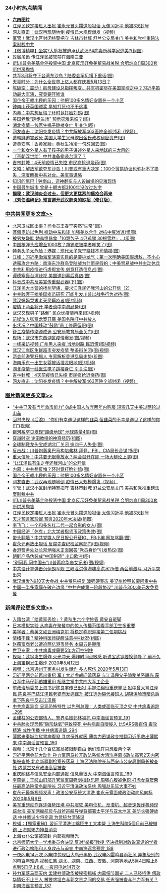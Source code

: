 <div class="catlist">
<h3>24小时热点禁闻</h3>
<ul>
<li><b><a href="64photo" target="_blank">六四图片</a></b></li>
<li><a href="https://github.com/fqnews/bnews/blob/master/topimagenews/20200513/1327898.md">江泽民钦定接班人出狱 崔永元冒头撂这般狠话 太像习近平 他被3次封号</a></li>
<li><a href="https://github.com/fqnews/bnews/blob/master/topimagenews/20200514/1328137.md">网友直击：武汉再现随地倒 疫情已大规模爆发（视频）</a></li>
<li><a href="https://github.com/fqnews/bnews/blob/master/topimagenews/20200513/1327979.md">军管！武汉小区封闭特警把守 吉林市封城 舒兰公安局关门 美共和党推重磅法案制裁中共</a></li>
<li><a href="https://github.com/fqnews/bnews/blob/master/comments/20200513/1327990.md">【微博精粹】坐实?大裤衩被迫承认武汉P4病毒所科学家逃美?(组图)</a></li>
<li><a href="https://github.com/fqnews/bnews/blob/master/comments/20200514/1328240.md">政局吊诡 传江泽民被软禁在海南三亚</a></li>
<li><a href="https://github.com/fqnews/bnews/blob/master/topimagenews/20200513/1327913.md">断!川普令美基金停投资中国 北京反示好免美贸易战关税 合肥炒崩!1周300套断供房抛售</a></li>
<li><a href="https://github.com/fqnews/bnews/blob/master/cbnews/20200513/1327892.md">共军8月将夺下台湾东沙岛？陆委会罕见撂下重话(图)</a></li>
<li><a href="https://github.com/fqnews/bnews/blob/master/cbnews/20200513/1327928.md">天亮时分：为什么全世界上亿人都在庆祝5月13日？ </a></li>
<li><a href="https://github.com/fqnews/bnews/blob/master/cbnews/20200514/1328193.md">陈破空：震动！航母建设总指挥叛变。共军机密尽在美国掌控之中？习近平策动最大军演，究竟要吓唬谁 </a></li>
<li><a href="https://github.com/fqnews/bnews/blob/master/topimagenews/20200514/1328293.md">国企帝王赖小民的乐园：他把100多名情妇安置在一个小区</a></li>
<li><a href="https://github.com/fqnews/bnews/blob/master/comments/20200513/1328041.md">钟南山获英国颁奖 早知打死也不干这事</a></li>
<li><a href="https://github.com/fqnews/bnews/blob/master/topimagenews/20200514/1328296.md">内幕：中共想反悔？环时竟打脸刘鹤(图)</a></li>
<li><a href="https://github.com/fqnews/bnews/blob/master/cnnews/20200514/1328079.md">美国老散“跑步进场” 预示灾难来临？(图)</a></li>
<li><a href="https://github.com/fqnews/bnews/blob/master/cbnews/20200514/1328234.md">湖北疫情一线医生携子跳楼身亡 引关注(图)</a></li>
<li><a href="https://github.com/fqnews/bnews/blob/master/cbnews/20200514/1328208.md">网友直击：沈阳突发疫情？中共解放军463医院全部封闭（视频）</a></li>
<li><a href="https://github.com/fqnews/bnews/blob/master/cnnews/20200513/1327904.md">遭朝鲜迫害致死 美国大学生父母挖出金氏政权秘密资产(图)</a></li>
<li><a href="https://github.com/fqnews/bnews/blob/master/cnnews/hknews/20200514/1328237.md">遭黄安骂「丢黄家脸」黄秋生冷冷一句怼回去(图)</a></li>
<li><a href="https://github.com/fqnews/bnews/blob/master/comments/20200514/1328098.md">一个和女外星人有了孩子的男子讲述外星人来地球的三大目的</a></li>
<li><a href="https://github.com/fqnews/bnews/blob/master/ssgc/20200514/1328133.md">〖兲朝浮世绘〗中共准备偷袭台湾了？</a></li>
<li><a href="https://github.com/fqnews/bnews/blob/master/cbnews/20200514/1328223.md">吉林封城：4天前疫情已失控 市民疯抢退烧药(图)</a></li>
<li><a href="https://github.com/fqnews/bnews/blob/master/cbnews/20200514/1328164.md">文昭：解放军欲夺东沙岛！川普或有重大决定：100个贸易协议也弥补不了损失；深度解析中共对台、美军事谋略 </a></li>
<li><a href="https://github.com/fqnews/bnews/blob/master/baitai/20200514/1328128.md">知识的尾巴 &#124; 钟南山，造神翻车与人设崩塌的灾难现场</a></li>
<li><a href="https://github.com/fqnews/bnews/blob/master/funmedia/20200513/1327945.md">中国最牛城市 曾是十朝古都3100年没改过名字</a></li>
<li><b><a href="https://github.com/fqnews/bnews/blob/master/comments/20200211/1275071.md" target="_blank">揭秘：武汉肺炎会过去，但更大更猛烈的瘟疫会再来</a></b></li>
<li><b><a href="https://github.com/fqnews/bnews/blob/master/comments/20200207/1272816.md" target="_blank">《刘伯温碑记》预言避开武汉肺炎的妙招（修订版）</a></b></li>
</ul>
</div>

<div class="catlist">
<h3><a href="https://github.com/fqnews/bnews/blob/master/cbnews/" target="_blank">中共禁闻</a><span><a href="https://github.com/fqnews/bnews/blob/master/cbnews/" target="_blank" rel="nofollow">更多文章>></a></span></h3>
<ul>
<li><a href="https://github.com/fqnews/bnews/blob/master/cbnews/20200514/1328476.md" target="_blank">北京卫戍区出事？司令员王春宁突然“失常”(图)</a></li>
<li><a href="https://github.com/fqnews/bnews/blob/master/cbnews/20200514/1328458.md" target="_blank">蓬佩奥访以色列 推动中东和谈 加强美以合作 对抗中资渗透(组图)</a></li>
<li><a href="https://github.com/fqnews/bnews/blob/master/cbnews/20200514/1328457.md" target="_blank">被男友嫌胖 她羞愤暴食「10颗包子 4只鸡腿 30根雪糕」…(组图)</a></li>
<li><a href="https://github.com/fqnews/bnews/blob/master/cbnews/20200514/1328403.md" target="_blank">中国核弹头应增至1000枚？胡锡进被学者嘲笑了(图)</a></li>
<li><a href="https://github.com/fqnews/bnews/blob/master/cbnews/20200514/1328402.md" target="_blank">特务头子太危险！港媒：现代太子党宁赚钱不司情报(图)</a></li>
<li><a href="https://github.com/fqnews/bnews/blob/master/cbnews/20200514/1328366.md" target="_blank">江峰：习近平渤海军演真实目的是要护龙气；第一次明确美国假想敌，不小心透露攻台方略；南海东沙群岛登陆战为什麽是假的；中美贸易战中共主动休兵</a></li>
<li><a href="https://github.com/fqnews/bnews/blob/master/cbnews/20200514/1328360.md" target="_blank">中共利用疫情进行虚假宣传 刻意打造信息战(图)</a></li>
<li><a href="https://github.com/fqnews/bnews/blob/master/cbnews/20200514/1328359.md" target="_blank">谭德塞轰台湾歧视 美国逮到幕后真凶(图)</a></li>
<li><a href="https://github.com/fqnews/bnews/blob/master/cbnews/20200514/1328356.md" target="_blank">抖音成中共反美宣传重型武器(下)(图)</a></li>
<li><a href="https://github.com/fqnews/bnews/blob/master/cbnews/20200514/1311671.md" target="_blank">江泽民大本营的扬州望族，要求江泽民还我河山的公开信（2）</a></li>
<li><a href="https://github.com/fqnews/bnews/blob/master/cbnews/20200514/1328345.md" target="_blank">中共骇客干扰美国疫苗研究 可能引发川普以战争行为对待(图)</a></li>
<li><a href="https://github.com/fqnews/bnews/blob/master/cbnews/20200514/1328344.md" target="_blank">武汉妈妈哭求老天惩瞒疫者(图/视频)</a></li>
<li><a href="https://github.com/fqnews/bnews/blob/master/cbnews/20200514/1328337.md" target="_blank">疫情下两会将开 学者谈中南海局势(图)</a></li>
<li><a href="https://github.com/fqnews/bnews/blob/master/cbnews/20200514/1328336.md" target="_blank">武汉又现男子“路倒” 民众忧疫情再来(图/视频)</a></li>
<li><a href="https://github.com/fqnews/bnews/blob/master/cbnews/20200514/1328330.md" target="_blank">前媒体人张贾龙案开庭 美国务院吁中共放人</a></li>
<li><a href="https://github.com/fqnews/bnews/blob/master/cbnews/20200514/1328329.md" target="_blank">出状况？中国移动“鼓励”员工停薪留职(图)</a></li>
<li><a href="https://github.com/fqnews/bnews/blob/master/cbnews/20200514/1328314.md" target="_blank">舒兰疫情传染源成迷 公安局教育局全关门(图)</a></li>
<li><a href="https://github.com/fqnews/bnews/blob/master/cbnews/20200514/1328313.md" target="_blank">现场：武汉市东西湖区疫情爆发(图/视频)</a></li>
<li><a href="https://github.com/fqnews/bnews/blob/master/cbnews/20200514/1328297.md" target="_blank">一线采访视频 广州黑人染疫 当地封路 民恐慌(图/视频)</a></li>
<li><a href="https://github.com/fqnews/bnews/blob/master/cbnews/20200514/1328283.md" target="_blank">武汉江岸区生鲜超市突发疫情 整条街关闭(图/视频)</a></li>
<li><a href="https://github.com/fqnews/bnews/blob/master/cbnews/20200514/1328255.md" target="_blank">两会前港警狂抓人 专家解析香港乱局走势(组图)</a></li>
<li><a href="https://github.com/fqnews/bnews/blob/master/cbnews/20200514/1328254.md" target="_blank">海南乐东一出生女婴被活埋龙眼地(图/视频)</a></li>
<li><a href="https://github.com/fqnews/bnews/blob/master/cbnews/20200514/1328234.md" target="_blank">湖北疫情一线医生携子跳楼身亡 引关注(图)</a></li>
<li><a href="https://github.com/fqnews/bnews/blob/master/cbnews/20200514/1328223.md" target="_blank">吉林封城：4天前疫情已失控 市民疯抢退烧药(图)</a></li>
<li><a href="https://github.com/fqnews/bnews/blob/master/cbnews/20200514/1328208.md" target="_blank">网友直击：沈阳突发疫情？中共解放军463医院全部封闭（视频）</a></li>

</ul>
</div>
<div class="catlist">
<h3><a href="https://github.com/fqnews/bnews/blob/master/topimagenews/" target="_blank">图片新闻</a><span><a href="https://github.com/fqnews/bnews/blob/master/topimagenews/" target="_blank" rel="nofollow">更多文章>></a></span></h3>
<ul>
<li><a href="https://github.com/fqnews/bnews/blob/master/topimagenews/20200514/1328502.md" target="_blank">“中共已没有当年救市能力” 8成中国人放弃两年内购房 短短几天中美过两轮过山车</a></li>
<li><a href="https://github.com/fqnews/bnews/blob/master/topimagenews/20200514/1328469.md" target="_blank">回怼央视《后浪》 &#8220;你们有幸遇见这样的韭菜 但韭菜的不幸是遇见了这样的你们&#8221;(视频)</a></li>
<li><a href="https://github.com/fqnews/bnews/blob/master/topimagenews/20200514/1328468.md" target="_blank">银河系罕见发现“超级地球” 地球质量4倍(图)</a></li>
<li><a href="https://github.com/fqnews/bnews/blob/master/topimagenews/20200514/1328456.md" target="_blank">穿越时空 谢田教授的神奇经历(组图)</a></li>
<li><a href="https://github.com/fqnews/bnews/blob/master/topimagenews/20200514/1328454.md" target="_blank">全球制鞋龙头宝成湖北厂关闭 逾四千人失业(图)</a></li>
<li><a href="https://github.com/fqnews/bnews/blob/master/topimagenews/20200514/1328401.md" target="_blank">反击战：川普炮轰奥巴马构陷弗林 拜登、FBI、CIA局长合谋(多图)</a></li>
<li><a href="https://github.com/fqnews/bnews/blob/master/topimagenews/20200514/1328388.md" target="_blank">重大信号！中共要无限量放水？两会召开在即 一场大辩论上演(图)</a></li>
<li><a href="https://github.com/fqnews/bnews/blob/master/topimagenews/20200514/1328343.md" target="_blank">“让江泽民有生之年还我河山”的公开信</a></li>
<li><a href="https://github.com/fqnews/bnews/blob/master/topimagenews/20200514/1328296.md" target="_blank">内幕：中共想反悔？环时竟打脸刘鹤(图)</a></li>
<li><a href="https://github.com/fqnews/bnews/blob/master/topimagenews/20200514/1328293.md" target="_blank">国企帝王赖小民的乐园：他把100多名情妇安置在一个小区</a></li>
<li><a href="https://github.com/fqnews/bnews/blob/master/topimagenews/20200514/1328137.md" target="_blank">网友直击：武汉再现随地倒 疫情已大规模爆发（视频）</a></li>
<li><a href="https://github.com/fqnews/bnews/blob/master/topimagenews/20200513/1327979.md" target="_blank">军管！武汉小区封闭特警把守 吉林市封城 舒兰公安局关门 美共和党推重磅法案制裁中共</a></li>
<li><a href="https://github.com/fqnews/bnews/blob/master/topimagenews/20200513/1327913.md" target="_blank">断!川普令美基金停投资中国 北京反示好免美贸易战关税 合肥炒崩!1周300套断供房抛售</a></li>
<li><a href="https://github.com/fqnews/bnews/blob/master/topimagenews/20200513/1327898.md" target="_blank">江泽民钦定接班人出狱 崔永元冒头撂这般狠话 太像习近平 他被3次封号</a></li>
<li><a href="https://github.com/fqnews/bnews/blob/master/topimagenews/20200513/1327828.md" target="_blank">天才预言家珍妮 预言2020年大决战(组图)</a></li>
<li><a href="https://github.com/fqnews/bnews/blob/master/topimagenews/20200513/1327800.md" target="_blank">李飞飞：一个和多名红二代一起合影的女人(图)</a></li>
<li><a href="https://github.com/fqnews/bnews/blob/master/topimagenews/20200513/1327799.md" target="_blank">中国经济「休克」北大学者指货币政策失效(图)</a></li>
<li><a href="https://github.com/fqnews/bnews/blob/master/topimagenews/20200513/1327706.md" target="_blank">带头翻墙？中共党媒人民日报公开征IG、FB小编 网友骂翻(图)</a></li>
<li><a href="https://github.com/fqnews/bnews/blob/master/topimagenews/20200513/1327705.md" target="_blank">崔永元再放出狠话 反腐先查纪检监察部门(图/视频)</a></li>
<li><a href="https://github.com/fqnews/bnews/blob/master/topimagenews/20200513/1327669.md" target="_blank">香港警务处处长邓炳强未正面回答“党员身份”引发热议(图)</a></li>
<li><a href="https://github.com/fqnews/bnews/blob/master/topimagenews/20200513/1327653.md" target="_blank">朝鲜产品伪装成“中国制造” 出口欧洲(图)</a></li>
<li><a href="https://github.com/fqnews/bnews/blob/master/topimagenews/20200513/1327497.md" target="_blank">“别问我 问中国去”川普再呛华裔女记者(图/视频)</a></li>
<li><a href="https://github.com/fqnews/bnews/blob/master/topimagenews/20200512/1327364.md" target="_blank">中共设计导弹击沉伊朗军舰 三峡泄洪像海啸高洪水25倍 两会前激斗 习近平突出京</a></li>
<li><a href="https://github.com/fqnews/bnews/blob/master/topimagenews/20200512/1327298.md" target="_blank">武汉爆发?搞10天大会战 中共贸易报复 澳强硬表态 美17州检察长要问责中共</a></li>
<li><a href="https://github.com/fqnews/bnews/blob/master/topimagenews/20200512/1327258.md" target="_blank">中国一半多家庭在破产边缘 “中共完成第一阶段协议” 川普花30亿美元发免费餐</a></li>

</ul>
</div>
<div class="catlist">
<h3><a href="https://github.com/fqnews/bnews/blob/master/comments/" target="_blank">新闻评论</a><span><a href="https://github.com/fqnews/bnews/blob/master/comments/" target="_blank" rel="nofollow">更多文章>></a></span></h3>
<ul>
<li><a href="https://github.com/fqnews/bnews/blob/master/comments/20200514/1328503.md" target="_blank">入籍台湾「给黄家丢脸」? 黄秋生六个字妙答 黄安自砸脚</a></li>
<li><a href="https://github.com/fqnews/bnews/blob/master/comments/20200514/1328478.md" target="_blank">日本模拟实验 从病毒在聚餐中的惊人传播范围看手部卫生多重要</a></li>
<li><a href="https://github.com/fqnews/bnews/blob/master/comments/20200514/1328475.md" target="_blank">美学者：蔡英文如亚洲梅克尔 将稳定称职迎接第二任期挑战</a></li>
<li><a href="https://github.com/fqnews/bnews/blob/master/comments/20200514/1328472.md" target="_blank">情绪不佳？精神科医师提醒注意4种状况(组图)</a></li>
<li><a href="https://github.com/fqnews/bnews/blob/master/comments/20200514/1328471.md" target="_blank">赵薇富商老公遭追两亿港币债务  本周五是期限</a></li>
<li><a href="https://github.com/fqnews/bnews/blob/master/comments/20200514/1328464.md" target="_blank">世卫专家：中共病毒或需要5年方可控制住</a></li>
<li><a href="https://github.com/fqnews/bnews/blob/master/comments/20200514/1328453.md" target="_blank">视频：武钢发生爆炸 火光冲天 爆炸时间点敏感 听说宝武钢要换领导了 前不久上海宝钢发生爆炸 2020年5月12日</a></li>
<li><a href="https://github.com/fqnews/bnews/blob/master/comments/20200514/1328452.md" target="_blank">视频：北京通州于家务村发生爆炸 多人死伤 2020年5月13日</a></li>
<li><a href="https://github.com/fqnews/bnews/blob/master/comments/20200514/1328451.md" target="_blank">习近平两会前再出重招 军工大老虎胡问鸣落马 与江泽民父子隐秘关系曝光 获江军中马仔郭伯雄重用 相继主掌中共四大军工企业</a></li>
<li><a href="https://github.com/fqnews/bnews/blob/master/comments/20200514/1328450.md" target="_blank">前政治局委员上海书记陈良宇传已出狱 手握江绵恒重磅罪证 狱中曾大骂江泽民 陈良宇巴结江泽民老婆而发迹蹿升 被江选为隔代接班人 胡锦涛险遭暗杀后 拿下陈良宇反击江泽民</a></li>
<li><a href="https://github.com/fqnews/bnews/blob/master/comments/20200514/1328449.md" target="_blank">中共病毒异变 呈现恐怖特性 以色列总理：人类或面临灭顶之灾 中共病毒追踪_295</a></li>
<li><a href="https://github.com/fqnews/bnews/blob/master/comments/20200514/1328448.md" target="_blank">孟建柱的公安部情人、警界名妓郭林被抓 中南海谣言预言_191</a></li>
<li><a href="https://github.com/fqnews/bnews/blob/master/comments/20200514/1328447.md" target="_blank">中共肺炎现恐怖“隐形缺氧”导致猝死 中共病毒自眼侵入 比SARS强百倍 毒攻精液 或性传播 中共病毒追踪_294</a></li>
<li><a href="https://github.com/fqnews/bnews/blob/master/comments/20200514/1328446.md" target="_blank">薄熙来秦城监狱胃病復發 寻求保外就医 薄势力密谋政变推翻习近平救出薄熙来 中南海谣言预言_190</a></li>
<li><a href="https://github.com/fqnews/bnews/blob/master/comments/20200514/1328445.md" target="_blank">视频：北京十几个百亿富翁被限制自由 他们现在只想着两个字</a></li>
<li><a href="https://github.com/fqnews/bnews/blob/master/comments/20200514/1328444.md" target="_blank">习近平两会前大动作 孙力军落马拉开政法系统大清洗序幕 6政法高官2天内密集被查处 北京新疆副检察长落马 上海区法院院长与西安市公安局副局长被查处 内蒙古又有政法高官被查</a></li>
<li><a href="https://github.com/fqnews/bnews/blob/master/comments/20200514/1328443.md" target="_blank">重庆网络与信息安全内部通报 信息量很大 中南海谣言预言_189</a></li>
<li><a href="https://github.com/fqnews/bnews/blob/master/comments/20200514/1328442.md" target="_blank">李燕铭：王岐山旧部升官监军周强剑指赵乐际 周强心腹被免职 打虎女将贺荣任最高法院常务副院长 习近平清洗政法系统 周强赵乐际大事不妙</a></li>
<li><a href="https://github.com/fqnews/bnews/blob/master/comments/20200514/1328441.md" target="_blank">崔永元最新视频发声！政法公安系统大清洗 崔永元露面成政治动向风向标 2020年5月6日</a></li>
<li><a href="https://github.com/fqnews/bnews/blob/master/comments/20200514/1328440.md" target="_blank">美军重磅动作连连强势压境 中共服软 美电侦机、反潜机、超音速轰炸机频现踪台海 美军两艘航母与战斧巡航导弹将部署太平洋与亚太地区 美防长强硬放话 中共鹰派少将变调 为武统台湾降温</a></li>
<li><a href="https://github.com/fqnews/bnews/blob/master/comments/20200514/1328439.md" target="_blank">視頻：【獨家重磅】習近平清洗江綿恆生工大本營 上海生科院5個月前已被撤銷 上海幫竭力掩蓋消息</a></li>
<li><a href="https://github.com/fqnews/bnews/blob/master/comments/20200514/1328438.md" target="_blank">上海女仆公馆被查封 内部视频曝光</a></li>
<li><a href="https://github.com/fqnews/bnews/blob/master/comments/20200514/1328437.md" target="_blank">北京师范大学一学术委员会决议 反对“举报”教授 坚决抵制对敢说真话的学者进行政治构陷和人身攻击与迫害 中南海谣言预言_188</a></li>
<li><a href="https://github.com/fqnews/bnews/blob/master/comments/20200514/1328436.md" target="_blank">一夜闪电14万次 闪电中惊现巨大鸟形黑影 武汉电闪雷鸣暴雨狂风 异象级别的闪电百年难遇 视频汇集 湖北、湖南、江西、安徽、河南等地从5月4日晚上8点到5日早上8点 一夜闪电达14万次</a></li>
<li><a href="https://github.com/fqnews/bnews/blob/master/comments/20200514/1328435.md" target="_blank">孙力军落马两天内 孟建柱傅政华被秘密抓捕 内幕细节曝光 二人已经招供 傅政华情妇不止三人 被要求坦白与郭文贵之间的交易 任志强被查与孙力军有关？中南海谣言预言_187</a></li>

</ul>
</div>